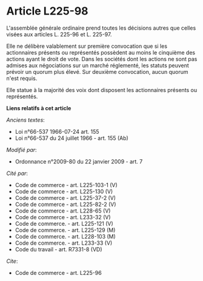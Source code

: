 # Article L225-98

L'assemblée générale ordinaire prend toutes les décisions autres que celles visées aux articles L. 225-96 et L. 225-97. 

Elle ne délibère valablement sur première convocation que si les actionnaires présents ou représentés possèdent au moins le
cinquième des actions ayant le droit de vote. Dans les sociétés dont les actions ne sont pas admises aux négociations sur un
marché réglementé, les statuts peuvent prévoir un quorum plus élevé. Sur deuxième convocation, aucun quorum n'est requis. 

Elle statue à la majorité des voix dont disposent les actionnaires présents ou représentés.

**Liens relatifs à cet article**

_Anciens textes_:

  - Loi n°66-537 1966-07-24 art. 155
  - Loi n°66-537 du 24 juillet 1966 - art. 155 (Ab)

_Modifié par_:

  - Ordonnance n°2009-80 du 22 janvier 2009 - art. 7

_Cité par_:

  - Code de commerce - art. L225-103-1 (V)
  - Code de commerce - art. L225-130 (V)
  - Code de commerce - art. L225-37-2 (V)
  - Code de commerce - art. L225-82-2 (V)
  - Code de commerce - art. L228-65 (V)
  - Code de commerce - art. L233-32 (V)
  - Code de commerce. - art. L225-121 (V)
  - Code de commerce. - art. L225-129 (M)
  - Code de commerce. - art. L228-103 (M)
  - Code de commerce. - art. L233-33 (V)
  - Code du travail - art. R7331-8 (VD)

_Cite_:

  - Code de commerce - art. L225-96
